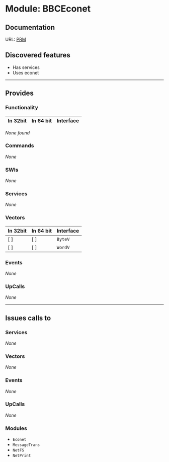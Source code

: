 # Module: BBCEconet


## Documentation

URL: [PRM](http://www.riscos.com/support/developers/prm/bbceconet.html)

## Discovered features


* Has services
* Uses econet

---

## Provides

### Functionality

| In 32bit | In 64 bit | Interface |
|----------|-----------|-----------|

*None found*

### Commands


*None*


### SWIs


*None*


### Services


*None*


### Vectors


| In 32bit | In 64 bit | Interface |
|----------|-----------|-----------|
| [ ]      | [ ]       | `ByteV` |
| [ ]      | [ ]       | `WordV` |


### Events


*None*


### UpCalls


*None*


---

## Issues calls to

### Services


*None*


### Vectors


*None*


### Events


*None*


### UpCalls


*None*


### Modules


* `Econet`
* `MessageTrans`
* `NetFS`
* `NetPrint`


